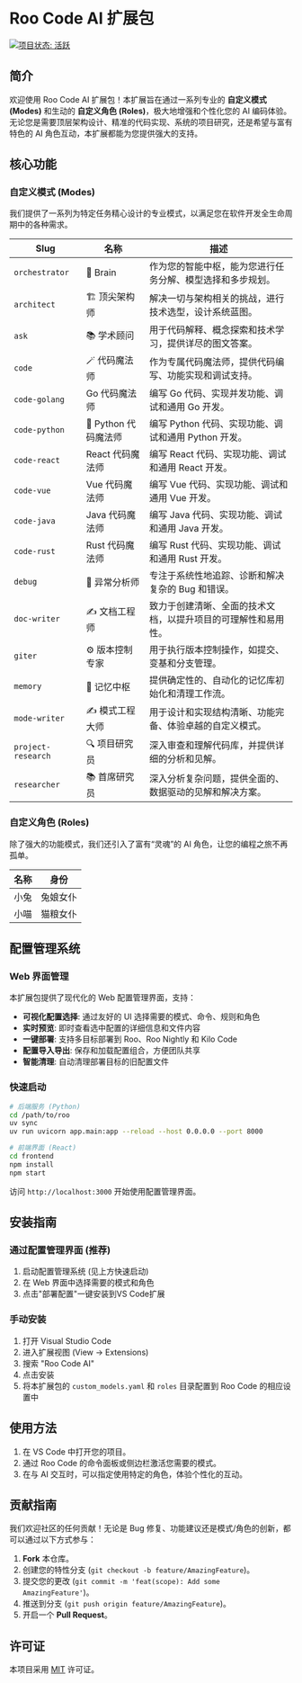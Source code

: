 # Roo Code AI 扩展包

[![项目状态: 活跃](https://img.shields.io/badge/status-active-success.svg)](https://github.com/lazygophers/roo)

## 简介

欢迎使用 Roo Code AI 扩展包！本扩展旨在通过一系列专业的 **自定义模式 (Modes)** 和生动的 **自定义角色 (Roles)**，极大地增强和个性化您的 AI 编码体验。无论您是需要顶层架构设计、精准的代码实现、系统的项目研究，还是希望与富有特色的 AI 角色互动，本扩展都能为您提供强大的支持。

## 核心功能

### 自定义模式 (Modes)

我们提供了一系列为特定任务精心设计的专业模式，以满足您在软件开发全生命周期中的各种需求。

| Slug               | 名称                 | 描述                                                           |
| ------------------ | -------------------- | -------------------------------------------------------------- |
| `orchestrator`     | 🧠 Brain             | 作为您的智能中枢，能为您进行任务分解、模型选择和多步规划。     |
| `architect`        | 🏗️ 顶尖架构师        | 解决一切与架构相关的挑战，进行技术选型，设计系统蓝图。         |
| `ask`              | 📚 学术顾问          | 用于代码解释、概念探索和技术学习，提供详尽的图文答案。         |
| `code`             | 🪄 代码魔法师        | 作为专属代码魔法师，提供代码编写、功能实现和调试支持。         |
| `code-golang`      | Go 代码魔法师        | 编写 Go 代码、实现并发功能、调试和通用 Go 开发。               |
| `code-python`      | 🐍 Python 代码魔法师 | 编写 Python 代码、实现功能、调试和通用 Python 开发。           |
| `code-react`       | React 代码魔法师     | 编写 React 代码、实现功能、调试和通用 React 开发。             |
| `code-vue`         | Vue 代码魔法师       | 编写 Vue 代码、实现功能、调试和通用 Vue 开发。                 |
| `code-java`        | Java 代码魔法师      | 编写 Java 代码、实现功能、调试和通用 Java 开发。               |
| `code-rust`        | Rust 代码魔法师      | 编写 Rust 代码、实现功能、调试和通用 Rust 开发。               |
| `debug`            | 🔬 异常分析师        | 专注于系统性地追踪、诊断和解决复杂的 Bug 和错误。              |
| `doc-writer`       | ✍️ 文档工程师        | 致力于创建清晰、全面的技术文档，以提升项目的可理解性和易用性。 |
| `giter`            | ⚙️ 版本控制专家      | 用于执行版本控制操作，如提交、变基和分支管理。                 |
| `memory`           | 🧠 记忆中枢          | 提供确定性的、自动化的记忆库初始化和清理工作流。               |
| `mode-writer`      | ✍️ 模式工程大师      | 用于设计和实现结构清晰、功能完备、体验卓越的自定义模式。       |
| `project-research` | 🔍 项目研究员        | 深入审查和理解代码库，并提供详细的分析和见解。                 |
| `researcher`       | 📚 首席研究员        | 深入分析复杂问题，提供全面的、数据驱动的见解和解决方案。       |

### 自定义角色 (Roles)

除了强大的功能模式，我们还引入了富有“灵魂”的 AI 角色，让您的编程之旅不再孤单。

| 名称 | 身份     |
| ---- | -------- |
| 小兔 | 兔娘女仆 |
| 小喵 | 猫粮女仆 |

## 配置管理系统

### Web 界面管理
本扩展包提供了现代化的 Web 配置管理界面，支持：

- **可视化配置选择**: 通过友好的 UI 选择需要的模式、命令、规则和角色
- **实时预览**: 即时查看选中配置的详细信息和文件内容  
- **一键部署**: 支持多目标部署到 Roo、Roo Nightly 和 Kilo Code
- **配置导入导出**: 保存和加载配置组合，方便团队共享
- **智能清理**: 自动清理部署目标的旧配置文件

### 快速启动
```bash
# 后端服务 (Python)
cd /path/to/roo
uv sync
uv run uvicorn app.main:app --reload --host 0.0.0.0 --port 8000

# 前端界面 (React)
cd frontend  
npm install
npm start
```

访问 `http://localhost:3000` 开始使用配置管理界面。

## 安装指南

### 通过配置管理界面 (推荐)
1. 启动配置管理系统 (见上方快速启动)
2. 在 Web 界面中选择需要的模式和角色
3. 点击"部署配置"一键安装到VS Code扩展

### 手动安装
1. 打开 Visual Studio Code
2. 进入扩展视图 (View -> Extensions)
3. 搜索 "Roo Code AI"
4. 点击安装
5. 将本扩展包的 `custom_models.yaml` 和 `roles` 目录配置到 Roo Code 的相应设置中

## 使用方法

1.  在 VS Code 中打开您的项目。
2.  通过 Roo Code 的命令面板或侧边栏激活您需要的模式。
3.  在与 AI 交互时，可以指定使用特定的角色，体验个性化的互动。

## 贡献指南

我们欢迎社区的任何贡献！无论是 Bug 修复、功能建议还是模式/角色的创新，都可以通过以下方式参与：

1.  **Fork** 本仓库。
2.  创建您的特性分支 (`git checkout -b feature/AmazingFeature`)。
3.  提交您的更改 (`git commit -m 'feat(scope): Add some AmazingFeature'`)。
4.  推送到分支 (`git push origin feature/AmazingFeature`)。
5.  开启一个 **Pull Request**。

## 许可证

本项目采用 [MIT](https://choosealicense.com/licenses/mit/) 许可证。

